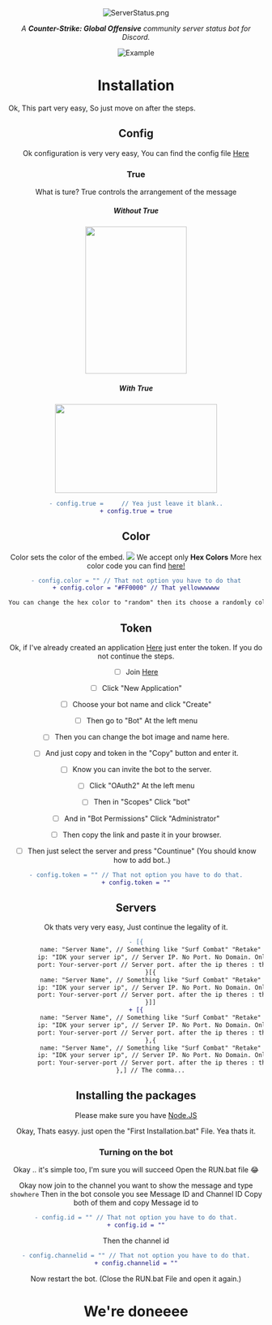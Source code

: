 <div align="center">
<center><img src="https://i.imgur.com/hAepRG1.png"  alt="ServerStatus.png"></center>

<i>A <Strong>Counter-Strike: Global Offensive</strong> community server status bot for Discord.</i>

<img src="https://i.imgur.com/35uyFmf.png" alt="Example">

# Installation
</div>
Ok, This part very easy, So just move on after the steps.
<div align="center">
<h2>Config</h2>
<div>
Ok configuration is very very easy,
You can find the config file <a href="https://github.com/Zippoooo/CSGO-Server-Status/blob/master/config.js">Here</a>

<h3>True</h3>
What is ture? True controls the arrangement of the message

<h5>Without True</h5>
<img src="https://i.imgur.com/PZ3ghMe.png" width="200" height="290">

<h5> With True</h5>
<img src="https://i.imgur.com/uyxsOF3.png" width="320" height="175">

```diff
- config.true =     // Yea just leave it blank..
+ config.true = true
```
<div align="center">
<h2>Color</h2>
</div>
Color sets the color of the embed.
<img src="https://i.imgur.com/2Sh5fxd.gif">
We accept only <strong>Hex Colors</strong> More hex color code you can find <a href="https://htmlcolorcodes.com">here!</a>

```diff
- config.color = "" // That not option you have to do that
+ config.color = "#FF0000" // That yellowwwwww
```

```css
You can change the hex color to "random" then its choose a randomly color every time
```
<div align="center">
<h2>Token</h2>
</div>
Ok, if I've already created an application <a href="https://discord.com/developers/applications">Here</a> just enter the token. If you do not continue the steps.


- [ ] Join <a href="https://discord.com/developers/applications">Here</a>
- [ ] Click "New Application"

- [ ] Choose your bot name and click "Create"
- [ ] Then go to "Bot" At the left menu
- [ ] Then you can change the bot image and name here.
- [ ] And just copy and token in the "Copy" button and enter it. 

- [ ] Know you can invite the bot to the server.
- [ ] Click "OAuth2" At the left menu
- [ ] Then in "Scopes" Click "bot"
- [ ] And in "Bot Permissions" Click "Administrator"
- [ ] Then copy the link and paste it in your browser.
- [ ] Then just select the server and press "Countinue" (You should know how to add bot..)

```diff
- config.token = "" // That not option you have to do that.
+ config.token = ""
```
<div align="center">
<h2>Servers</h2>
</div>
Ok thats very very easy,
Just continue the legality of it.

```diff
- [{
        name: "Server Name", // Something like "Surf Combat" "Retake"
        ip: "IDK your server ip", // Server IP. No Port. No Domain. Only numbers!!!
        port: Your-server-port // Server port. after the ip theres : this is the port. (You should know that...)
        }[{
        name: "Server Name", // Something like "Surf Combat" "Retake"
        ip: "IDK your server ip", // Server IP. No Port. No Domain. Only numbers!!!
        port: Your-server-port // Server port. after the ip theres : this is the port. (You should know that...)
        }]]
+ [{
        name: "Server Name", // Something like "Surf Combat" "Retake"
        ip: "IDK your server ip", // Server IP. No Port. No Domain. Only numbers!!!
        port: Your-server-port // Server port. after the ip theres : this is the port. (You should know that...)
        },{
        name: "Server Name", // Something like "Surf Combat" "Retake"
        ip: "IDK your server ip", // Server IP. No Port. No Domain. Only numbers!!!
        port: Your-server-port // Server port. after the ip theres : this is the port. (You should know that...)
        },] // The comma...
```
<div align="center">
<h2>Installing the packages</h2>
</div>
Please make sure you have <a href="https://nodejs.org/en/">Node.JS<a>

Okay, Thats easyy.
just open the "First Installation.bat" File.
Yea thats it.
<div align="center">
<h3>Turning on the bot</h3>
</div>
Okay .. it's simple too, I'm sure you will succeed
Open the RUN.bat file 😂

Okay now join to the channel you want to show the message and type ``showhere``
Then in the bot console you see Message ID and Channel ID Copy both of them and copy
Message id to

```diff
- config.id = "" // That not option you have to do that.
+ config.id = ""
```

Then the channel id
```diff
- config.channelid = "" // That not option you have to do that.
+ config.channelid = ""
```

Now restart the bot. (Close the RUN.bat File and open it again.)
<div align="center">
<h1>We're doneeee</h1>
</div>
